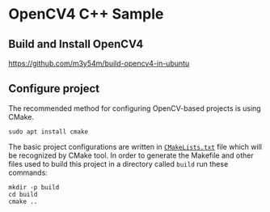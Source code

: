 # OpenCV4 C++ Sample

## Build and Install OpenCV4

https://github.com/m3y54m/build-opencv4-in-ubuntu

## Configure project

The recommended method for configuring OpenCV-based projects
is using CMake.

```console
sudo apt install cmake
```

The basic project configurations are written in
[`CMakeLists.txt`](https://github.com/opencv/opencv/blob/master/samples/cpp/example_cmake/CMakeLists.txt)
file which will be recognized by CMake tool. In order to generate the Makefile and other files used to
build this project in a directory called `build` run these commands:

```console
mkdir -p build
cd build
cmake ..
```